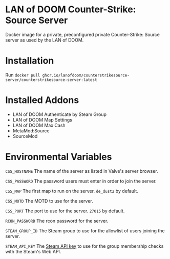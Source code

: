 # LAN of DOOM Counter-Strike: Source Server
Docker image for a private, preconfigured private Counter-Strike: Source server
as used by the LAN of DOOM.

# Installation
Run
``docker pull ghcr.io/lanofdoom/counterstrikesource-server/counterstrikesource-server:latest``

# Installed Addons
*  LAN of DOOM Authenticate by Steam Group
*  LAN of DOOM Map Settings
*  LAN of DOOM Max Cash
*  MetaMod:Source
*  SourceMod

# Environmental Variables
``CSS_HOSTNAME`` The name of the server as listed in Valve's server browser.

``CSS_PASSWORD`` The password users must enter in order to join the server.

``CSS_MAP`` The first map to run on the server. ``de_dust2`` by default.

``CSS_MOTD`` The MOTD to use for the server.

``CSS_PORT`` The port to use for the server. ``27015`` by default.

``RCON_PASSWORD`` The rcon password for the server.

``STEAM_GROUP_ID`` The Steam group to use for the allowlist of users joining the
server.

``STEAM_API_KEY`` The [Steam API key](https://steamcommunity.com/dev/apikey) to
use for the group membership checks with the Steam's Web API.
